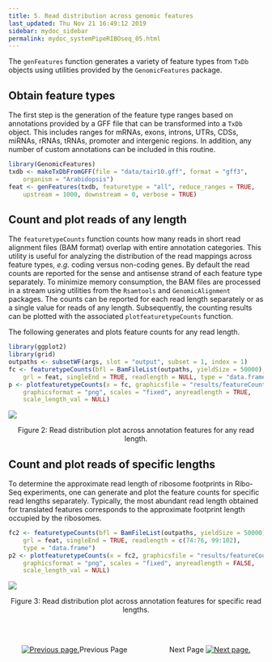 ```yaml
---
title: 5. Read distribution across genomic features
last_updated: Thu Nov 21 16:49:12 2019
sidebar: mydoc_sidebar
permalink: mydoc_systemPipeRIBOseq_05.html
---
```


The `genFeatures` function generates a variety of feature types from
`TxDb` objects using utilities provided by the `GenomicFeatures` package. 

## Obtain feature types

The first step is the generation of the feature type ranges based on
annotations provided by a GFF file that can be transformed into a
`TxDb` object. This includes ranges for mRNAs, exons, introns, UTRs,
CDSs, miRNAs, rRNAs, tRNAs, promoter and intergenic regions. In addition, any
number of custom annotations can be included in this routine.


```r
library(GenomicFeatures)
txdb <- makeTxDbFromGFF(file = "data/tair10.gff", format = "gff3", 
    organism = "Arabidopsis")
feat <- genFeatures(txdb, featuretype = "all", reduce_ranges = TRUE, 
    upstream = 1000, downstream = 0, verbose = TRUE)
```

## Count and plot reads of any length

The `featuretypeCounts` function counts how many reads in short read
alignment files (BAM format) overlap with entire annotation categories. This
utility is useful for analyzing the distribution of the read mappings across
feature types, _e.g._ coding versus non-coding genes. By default the
read counts are reported for the sense and antisense strand of each feature
type separately. To minimize memory consumption, the BAM files are processed in
a stream using utilities from the `Rsamtools` and
`GenomicAlignment` packages.  The counts can be reported for each read
length separately or as a single value for reads of any length.  Subsequently,
the counting results can be plotted with the associated
`plotfeaturetypeCounts` function.

The following generates and plots feature counts for any read length.


```r
library(ggplot2)
library(grid)
outpaths <- subsetWF(args, slot = "output", subset = 1, index = 1)
fc <- featuretypeCounts(bfl = BamFileList(outpaths, yieldSize = 50000), 
    grl = feat, singleEnd = TRUE, readlength = NULL, type = "data.frame")
p <- plotfeaturetypeCounts(x = fc, graphicsfile = "results/featureCounts.png", 
    graphicsformat = "png", scales = "fixed", anyreadlength = TRUE, 
    scale_length_val = NULL)
```

![](./pages/mydoc/systemPipeRIBOseq_files/featureCounts.png)
<div align="center">Figure 2: Read distribution plot across annotation features for any read length.</div>

## Count and plot reads of specific lengths

To determine the approximate read length of ribosome footprints in Ribo-Seq experiments, one can generate and plot the feature counts for specific read lengths separately. Typically, the most abundant read length obtained for translated features corresponds to the approximate footprint length occupied by the ribosomes.


```r
fc2 <- featuretypeCounts(bfl = BamFileList(outpaths, yieldSize = 50000), 
    grl = feat, singleEnd = TRUE, readlength = c(74:76, 99:102), 
    type = "data.frame")
p2 <- plotfeaturetypeCounts(x = fc2, graphicsfile = "results/featureCounts2.png", 
    graphicsformat = "png", scales = "fixed", anyreadlength = FALSE, 
    scale_length_val = NULL)
```

![](./pages/mydoc/systemPipeRIBOseq_files/featureCounts2.png)
<div align="center">Figure 3: Read distribution plot across annotation features for specific read lengths.</div>

<br><br><center><a href="mydoc_systemPipeRIBOseq_04.html"><img src="images/left_arrow.png" alt="Previous page."></a>Previous Page &nbsp; &nbsp; &nbsp; &nbsp; &nbsp; &nbsp; &nbsp; &nbsp; &nbsp; &nbsp; Next Page
<a href="mydoc_systemPipeRIBOseq_06.html"><img src="images/right_arrow.png" alt="Next page."></a></center>
